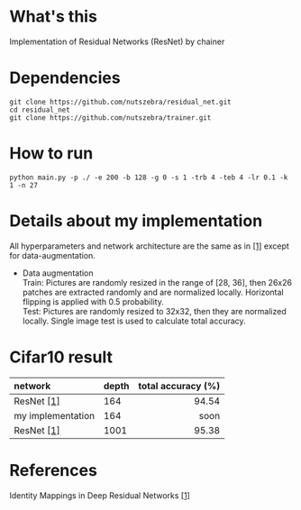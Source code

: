 # What's this
Implementation of Residual Networks (ResNet) by chainer  

# Dependencies

    git clone https://github.com/nutszebra/residual_net.git
    cd residual_net
    git clone https://github.com/nutszebra/trainer.git

# How to run
    python main.py -p ./ -e 200 -b 128 -g 0 -s 1 -trb 4 -teb 4 -lr 0.1 -k 1 -n 27


# Details about my implementation
All hyperparameters and network architecture are the same as in [[1]][Paper] except for data-augmentation.  
* Data augmentation  
Train: Pictures are randomly resized in the range of [28, 36], then 26x26 patches are extracted randomly and are normalized locally. Horizontal flipping is applied with 0.5 probability.  
Test: Pictures are randomly resized to 32x32, then they are normalized locally. Single image test is used to calculate total accuracy.  

# Cifar10 result

| network              | depth | total accuracy (%) |
|:---------------------|-------|-------------------:|
| ResNet [[1]][Paper]  | 164    | 94.54             |
| my implementation    | 164    | soon              |
| ResNet [[1]][Paper]  | 1001   | 95.38             |


# References
Identity Mappings in Deep Residual Networks [[1]][Paper]

[paper]: https://arxiv.org/abs/1603.05027 "Paper"
